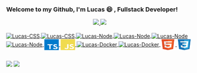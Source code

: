 ### Welcome to my Github, I'm Lucas 😄 ,  Fullstack Developer!

<div align="center">
  <a href="https://github.com/Lucas-Oliveira-Santana">
  <img height="180em" src="https://github-readme-stats.vercel.app/api?username=Lucas-Oliveira-Santana&show_icons=true&theme=dark&include_all_commits=true&count_private=true"/>
  <img height="180em" src="https://github-readme-stats.vercel.app/api/top-langs/?username=Lucas-Oliveira-Santana&layout=compact&langs_count=7&theme=dark"/>
</div>

<div style="display: inline_block"><br>
  <img align="center" alt="Lucas-CSS" height="30" width="40" src="https://cdn.jsdelivr.net/gh/devicons/devicon/icons/nestjs/nestjs-plain.svg" />
  <img align="center" alt="Lucas-CSS" height="30" width="40" src="https://cdn.jsdelivr.net/gh/devicons/devicon/icons/react/react-original.svg" />
  <img align="center" alt="Lucas-Node" height="30" width="40" src="https://cdn.jsdelivr.net/gh/devicons/devicon/icons/nodejs/nodejs-plain.svg" />
  <img align="center" alt="Lucas-Node" height="30" width="40"  src="https://cdn.jsdelivr.net/gh/devicons/devicon/icons/graphql/graphql-plain.svg" />
  <img align="center" alt="Lucas-Node" height="30" width="40"  src="https://cdn.jsdelivr.net/gh/devicons/devicon/icons/nextjs/nextjs-original.svg" />
  <img align="center" alt="Lucas-Node" height="30" width="40" src="https://cdn.jsdelivr.net/gh/devicons/devicon/icons/git/git-original.svg" />
          
          
          
  <img align="center" alt="Lucas-Ts" height="30" width="40" src="https://raw.githubusercontent.com/devicons/devicon/master/icons/typescript/typescript-plain.svg">
  <img align="center" alt="Lucas-Js" height="30" width="40" src="https://raw.githubusercontent.com/devicons/devicon/master/icons/javascript/javascript-plain.svg">
  
  <img align="center" alt="Lucas-Docker" height="30" width="40" src="https://cdn.jsdelivr.net/gh/devicons/devicon/icons/docker/docker-original.svg" />
  <img align="center" alt="Lucas-Docker" height="30" width="40" src="https://cdn.jsdelivr.net/gh/devicons/devicon/icons/jest/jest-plain.svg" />
          
  <img align="center" alt="Lucas-HTML" height="30" width="40" src="https://raw.githubusercontent.com/devicons/devicon/master/icons/html5/html5-original.svg">
  <img align="center" alt="Lucas-CSS" height="30" width="40" src="https://raw.githubusercontent.com/devicons/devicon/master/icons/css3/css3-original.svg">
  
          
 </div>

##
<div>
<a href="https://www.linkedin.com/in/lucas-de-oliveira-14b0a3235/" target="_blank"><img src="https://img.shields.io/badge/-LinkedIn-%230077B5?style=for-the-badge&logo=linkedin&logoColor=white" target="_blank"></a> 
<a href = "mailto:lucasoliveirasantana.dev@gmail.com"><img src="https://img.shields.io/badge/-Gmail-%23333?style=for-the-badge&logo=gmail&logoColor=white" target="_blank"></a>
</div>
